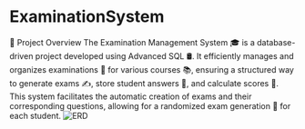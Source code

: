 # ExaminationSystem
📌 Project Overview
The Examination Management System 🎓 is a database-driven project developed using Advanced SQL 🛢️.
It efficiently manages and organizes examinations 📑 for various courses 📚, ensuring a structured way to generate exams ✍️, store student answers 📝, and calculate scores 🎯.
This system facilitates the automatic creation of exams and their corresponding questions, allowing for a randomized exam generation 🔀 for each student.
![ERD](https://github.com/user-attachments/assets/29c34238-64c9-4e21-8918-e152eedb7769)

